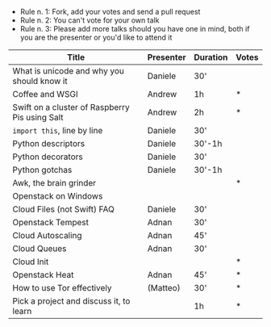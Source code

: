  - Rule n. 1: Fork, add your votes and send a pull request
  - Rule n. 2: You can't vote for your own talk
  - Rule n. 3: Please add more talks should you have one in mind, both if you are the presenter or you'd like to attend it


| Title                                             | Presenter | Duration  | Votes |
| ------------------------------------------------- | --------- | --------- | ----- |
| What is unicode and why you should know it        | Daniele   | 30'       |       |
| Coffee and WSGI                                   | Andrew    | 1h        | *     |
| Swift on a cluster of Raspberry Pis using Salt    | Andrew    | 2h        | *     |
| `import this`, line by line                       | Daniele   | 30'       |       |
| Python descriptors                                | Daniele   | 30'-1h    |       |
| Python decorators                                 | Daniele   | 30'       |       |
| Python gotchas                                    | Daniele   | 30'-1h    |       |
| Awk, the brain grinder                            |           |           | *     |
| Openstack on Windows                              |           |           |       |
| Cloud Files (not Swift) FAQ                       | Daniele   | 30'       |       |
| Openstack Tempest                                 | Adnan     | 30'       |       |
| Cloud Autoscaling                                 | Adnan     | 45'       |       |
| Cloud Queues                                      | Adnan     | 30'       |       |
| Cloud Init                                        |           |           | *     |
| Openstack Heat                                    | Adnan     | 45'       | *     |
| How to use Tor effectively                        | (Matteo)  | 30'       | *     |
| Pick a project and discuss it, to learn           |           | 1h        | *     |
